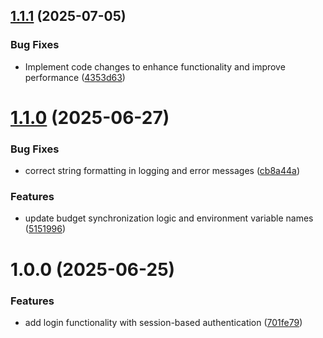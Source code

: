 ## [1.1.1](https://github.com/rjlee/actual-landg-pension/compare/v1.1.0...v1.1.1) (2025-07-05)


### Bug Fixes

* Implement code changes to enhance functionality and improve performance ([4353d63](https://github.com/rjlee/actual-landg-pension/commit/4353d6354bc4d1ad417f2d7042093a73625e15d4))

# [1.1.0](https://github.com/rjlee/actual-landg-pension/compare/v1.0.0...v1.1.0) (2025-06-27)


### Bug Fixes

* correct string formatting in logging and error messages ([cb8a44a](https://github.com/rjlee/actual-landg-pension/commit/cb8a44a5cf8ae070c4400d98278dc120e22c82e4))


### Features

* update budget synchronization logic and environment variable names ([5151996](https://github.com/rjlee/actual-landg-pension/commit/5151996dc5218819a99eb6a5c80a09b09d3a2e1b))

# 1.0.0 (2025-06-25)


### Features

* add login functionality with session-based authentication ([701fe79](https://github.com/rjlee/actual-landg-pension/commit/701fe79b9f25400a9df1d84951e4c5cfba0ef0c1))
